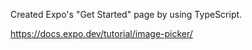 Created Expo's "Get Started" page by using TypeScript.

https://docs.expo.dev/tutorial/image-picker/
